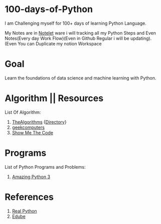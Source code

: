 # 100-days-of-Python
I am Challenging myself for 100+ days of learning Python Language.

My Notes are in [Notelet] ware i will tracking all my Python Steps and Even Notes(Every day Work Flow)(Even in Github Regular i will be updating).
(Even You can Duplicate my notion Workspace 
# Goal
Learn the foundations of data science and machine learning with Python.

# Algorithm || Resources
List Of Algorithm:
  1. [TheAlgorithms](https://github.com/TheAlgorithms/Python) {[Directory](https://github.com/TheAlgorithms/Python/blob/master/DIRECTORY.md)}
  2. [geekcomputers](https://github.com/geekcomputers/Python)
  3. [Show Me The Code](https://github.com/Show-Me-the-Code/python)

# Programs
List of Python Programs and Problems:
  1. [Amazing Python 3](https://github.com/ash/amazing_python3)
# References
  1. [Real Python](https://realpython.com/)
  2. [Edube](https://edube.org/learn)

<!---Links || Reference--->

[Notion]: https://www.notion.so/2021-Python-d373db25e4354031af8128ec28df3781
[Notelet]: https://notesofrmn.notelet.so/
